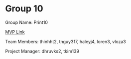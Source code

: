 # Group 10
Group Name: Print10

[MVP Link](https://docs.google.com/document/d/1z-QWJhC-q9MKX-FKBcCXjf68Pe1SPSie7jXFceyKgHw/edit?usp=sharing)

Team Members: thinhht2, tnguy317, haleyj4, loren3, vloza3

Project Manager: dhruvks2, tkim139
